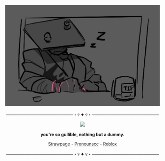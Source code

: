 <div align="center">

![image alt](https://github.com/dummyinbed/dummyinbed/blob/b4833831df155ddd2dfed70b9ab133405fedd27d/willy.PNG)

<div align="center">

──────────────────────・୨ ✦ ୧・──────────────────────

![](https://komarev.com/ghpvc/?username=dummyinbed&label=dummies&color=FF69B4&style=flat)

**you're so gullible, nothing but a dummy.**

[Strawpage](https://elseiffall.straw.page/) - [Pronounscc](https://pronouns.cc/@ElseifFall) - [Roblox](https://www.roblox.com/users/1022725107/profile)

<div align="center">
  
──────────────────────・୨ ✦ ୧・──────────────────────
